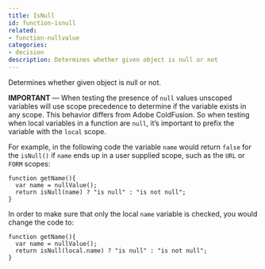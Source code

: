 ```yaml
---
title: IsNull
id: function-isnull
related:
- function-nullvalue
categories:
- decision
description: Determines whether given object is null or not
---
```


Determines whether given object is null or not.

**IMPORTANT** — When testing the presence of `null` values unscoped variables will use scope precedence to determine if the variable exists in any scope. This behavior differs from Adobe ColdFusion. So when testing when local variables in a function are `null`, it’s important to prefix the variable with the `local` scope. 

For example, in the following code the variable `name` would return `false` for the `isNull()` if `name` ends up in a user supplied scope, such as the `URL` or `FORM` scopes:

```
function getName(){
  var name = nullValue();  
  return isNull(name) ? "is null" : "is not null";
}
```

In order to make sure that only the local `name` variable is checked, you would change the code to:

```
function getName(){
  var name = nullValue();  
  return isNull(local.name) ? "is null" : "is not null";
}
```
